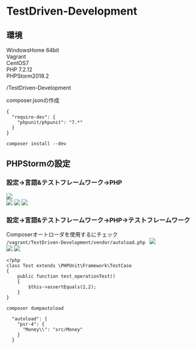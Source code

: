 # TestDriven-Development
## 環境
WindowsHome 64bit  
Vagrant  
CentOS7  
PHP 7.2.12  
PHPStorm2018.2  
  
/TestDriven-Development  
  
composer.jsonの作成  
```
{
  "require-dev": {
    "phpunit/phpunit": "7.*"
  }
}
```
  
`
composer install --dev
`

## PHPStormの設定
### 設定→言語&テストフレームワーク→PHP  
![](https://user-images.githubusercontent.com/36433535/48313946-23d2a600-e606-11e8-8f42-e6d9dc5781bf.png)  
![](https://user-images.githubusercontent.com/36433535/48313952-2503d300-e606-11e8-8179-34536c28221f.png)
![](https://user-images.githubusercontent.com/36433535/48313951-2503d300-e606-11e8-8b70-a13b082796ba.png)
![](https://user-images.githubusercontent.com/36433535/48313950-246b3c80-e606-11e8-82b2-b9e23a958158.png)  
### 設定→言語&テストフレームワーク→PHP→テストフレームワーク  
Composerオートローダを使用するにチェック  
`
/vagrant/TestDriven-Development/vendor/autoload.php 
`
![](https://user-images.githubusercontent.com/36433535/48313949-246b3c80-e606-11e8-9573-e31c0ecc3160.png)  
![](https://user-images.githubusercontent.com/36433535/48313948-246b3c80-e606-11e8-9f14-1e10cf49521c.png)
![](https://user-images.githubusercontent.com/36433535/48313947-246b3c80-e606-11e8-8aae-599fca7a7784.png)
```
<?php
class Test extends \PHPUnit\Framework\TestCase
{
    public function test_operationTest()
    {
        $this->assertEquals(2,2);
    }
}
```
`
composer dumpautoload
`
```
  "autoload": {
    "psr-4": {
      "Money\\": "src/Money"
    }
  }
```
